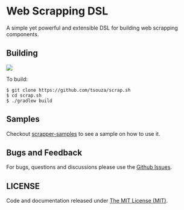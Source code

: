 # Web Scrapping DSL

A simple yet powerful and extensible DSL for building web scrapping components.

## Building

<a href="https://travis-ci.org/tsouza/scrap.sh/builds"><img src="https://travis-ci.org/tsouza/scrap.sh.svg?branch=master"></a>

To build:
```
$ git clone https://github.com/tsouza/scrap.sh
$ cd scrap.sh
$ ./gradlew build 
```

## Samples

Checkout [scrapper-samples](tree/master/scrapper-samples) to see a sample on how to use it.

## Bugs and Feedback

For bugs, questions and discussions please use the [Github Issues](issues).

## LICENSE

Code and documentation released under [The MIT License (MIT)](LICENSE).